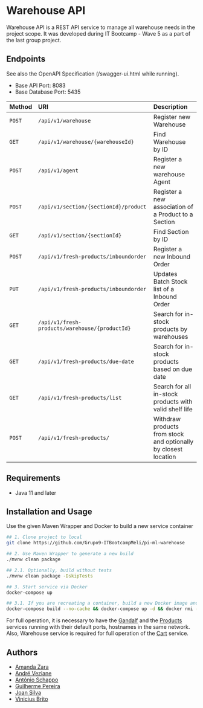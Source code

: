 # Warehouse API

Warehouse API is a REST API service to manage all warehouse needs in the project scope. It was developed during IT Bootcamp - Wave 5 as a part of the last group project. 

## Endpoints

See also the OpenAPI Specification (/swagger-ui.html while running).

- Base API Port: 8083
- Base Database Port: 5435

| Method   | URI       | Description    |
| :---------- | :--------- | :----------------------- |
| `POST` | `/api/v1/warehouse` | Register new Warehouse |
| `GET` | `/api/v1/warehouse/{warehouseId}` | Find Warehouse by ID |
| `POST` | `/api/v1/agent` | Register a new warehouse Agent |
| `POST` | `/api/v1/section/{sectionId}/product` | Register a new association of a Product to a Section |
| `GET` | `/api/v1/section/{sectionId}` | Find Section by ID |
| `POST` | `/api/v1/fresh-products/inboundorder` | Register a new Inbound Order |
| `PUT` | `/api/v1/fresh-products/inboundorder` | Updates Batch Stock list of a Inbound Order |
| `GET` | `/api/v1/fresh-products/warehouse/{productId}` | Search for in-stock products by warehouses |
| `GET` | `/api/v1/fresh-products/due-date` | Search for in-stock products based on due date |
| `GET` | `/api/v1/fresh-products/list` | Search for all in-stock products with valid shelf life |
| `POST` | `/api/v1/fresh-products/` | Withdraw products from stock and optionally by closest location |

## Requirements

- Java 11 and later

## Installation and Usage

Use the given Maven Wrapper and Docker to build a new service container 

```bash
## 1. Clone project to local 
git clone https://github.com/Grupo9-ITBootcampMeli/pi-ml-warehouse

## 2. Use Maven Wrapper to generate a new build  
./mvnw clean package

## 2.1. Optionally, build without tests 
./mvnw clean package -DskipTests

## 3. Start service via Docker 
docker-compose up

## 3.1. If you are recreating a container, build a new Docker image and delete the previous
docker-compose build --no-cache && docker-compose up -d && docker rmi -f $(docker images -f "dangling=true" -q)

```

For full operation, it is necessary to have the [Gandalf](https://github.com/Grupo9-ITBootcampMeli/pi-ml-gandalf) and the [Products](https://github.com/Grupo9-ITBootcampMeli/pi-ml-products) services running with their default ports, hostnames in the same network.
Also, Warehouse service is required for full operation of the [Cart](https://github.com/Grupo9-ITBootcampMeli/pi-ml-cart) service.

## Authors
- [Amanda Zara](https://github.com/azfernandes)
- [André Veziane](https://github.com/andrevezi)
- [Antônio Schappo](https://github.com/antonio-schappo)
- [Guilherme Pereira](https://github.com/GuiSilva23)
- [Joan Silva](https://github.com/joanmeli)
- [Vinicius Brito](https://github.com/ViniCBrito)
